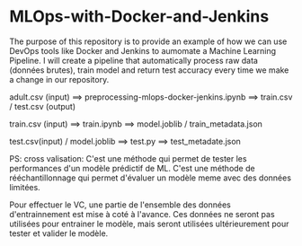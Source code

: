 # MLOps-with-Docker-and-Jenkins

The purpose of this repository is to provide an example of how we can use DevOps tools like Docker and Jenkins to aumomate a Machine Learning Pipeline.
I will create a pipeline that automatically process raw data (données brutes), train model and return test accuracy every time we make a change in our repository.


adult.csv (input) ==> preprocessing-mlops-docker-jenkins.ipynb ==> train.csv / test.csv (output)

train.csv (input) ==> train.ipynb ==> model.joblib / train_metadata.json 

test.csv(input) / model.joblib ==> test.py ==> test_metadate.json 

PS: cross valisation: 
C'est une méthode qui permet de tester les performances d'un modèle prédictif de ML. C'est une méthode de rééchantillonnage qui permet d'évaluer un modèle meme avec des données limitées.

Pour effectuer le VC, une partie de l'ensemble des données d'entrainnement est mise à coté à l'avance. Ces données ne seront pas utilisées pour entrainer le modèle, mais seront utilisées ultérieurement pour tester et valider le modèle.
